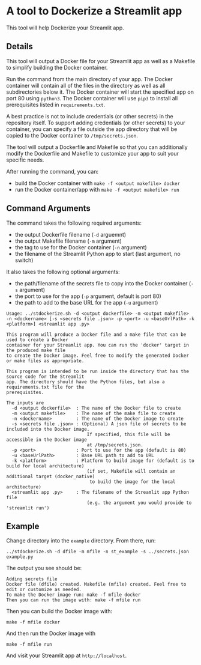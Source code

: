 # A tool to Dockerize a Streamlit app
This tool will help Dockerize your Streamlit app.

## Details
This tool will output a Docker file for your Streamlit app
as well as a Makefile to simplify building the Docker container.

Run the command from the main directory of your app.
The Docker container will contain all of the files in the
directory as well as all subdirectories below it. The Docker
container will start the specified app on port 80 using `python3`. 
The Docker container will use `pip3` to install all prerequisites
listed in `requirements.txt`.

A best practice is not to include credentials (or other secrets)
in the repository itself. To support adding credentials (or other
secrets) to your container, you can specify a file outside the 
app directory that will be copied to the Docker container to 
`/tmp/secrets.json`. 

The tool will output a Dockerfile and Makefile so that you can
additionally modify the Dockerfile and Makefile to customize 
your app to suit your specific needs.

After running the command, you can:
* build the Docker container with `make -f <output makefile> docker`
* run the Docker container/app with `make -f <output makefile> run` 

## Command Arguments
The command takes the following required arguments:
* the output Dockerfile filename (`-d` arguemnt)
* the output Makefile filename (`-m` argument)
* the tag to use for the Docker container (`-n` argument)
* the filename of the Streamlit Python app to start (last argument, no switch)

It also takes the following optional arguments:
* the path/filename of the secrets file to copy into the Docker container (`-s` argument)
* the port to use for the app (`-p` argument, default is port 80)
* the path to add to the base URL for the app (`-u` argument)

```
Usage: ../stdockerize.sh -d <output dockerfile> -m <output makefile>  -n <dockername> [-s <secrets file .json> -p <port> -u <baseUrlPath> -k <platform>] <streamlit app .py>

This program will produce a Docker file and a make file that can be used to create a Docker 
container for your Streamlit app. You can run the 'docker' target in the produced make file 
to create the Docker image. Feel free to modify the generated Docker or make files as appropriate.

This program is intended to be run inside the directory that has the source code for the Streamlit 
app. The directory should have the Python files, but also a requirements.txt file for the 
prerequisites.

The inputs are
  -d <output dockerfile>  : The name of the Docker file to create
  -m <output makefile>    : The name of the make file to create
  -n <dockername>         : The name of the Docker image to create
  -s <secrets file .json> : (Optional) A json file of secrets to be included into the Docker image. 
                              If specified, this file will be accessible in the Docker image 
                              at /tmp/secrets.json.
  -p <port>               : Port to use for the app (default is 80)
  -u <baseUrlPath>        : Base URL path to add to URL
  -k <platform>           : Platform to build image for (default is to build for local architecture)
                              (if set, Makefile will contain an additional target (docker_native) 
                               to build the image for the local architecture)
  <streamlit app .py>     : The filename of the Streamlit app Python file 
                              (e.g. the argument you would provide to 'streamlit run')
```

## Example
Change directory into the `example` directory. From there, run:

```
../stdockerize.sh -d dfile -m mfile -n st_example -s ../secrets.json example.py
```

The output you see should be:
```
Adding secrets file
Docker file (dfile) created. Makefile (mfile) created. Feel free to edit or customize as needed.
To make the Docker image run: make -f mfile docker
Then you can run the image with: make -f mfile run
```

Then you can build the Docker image with:

```
make -f mfile docker
```

And then run the Docker image with 

```
make -f mfile run
```

And visit your Streamlit app at `http://localhost`.

